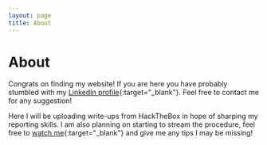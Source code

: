 ```yaml
---
layout: page
title: About
---
```


# About

Congrats on finding my website! If you are here you have probably stumbled with my [LinkedIn profile](https://www.linkedin.com/in/álvaro-corrionero-santos/){:target="_blank"}.
Feel free to contact me for any suggestion!

Here I will be uploading write-ups from HackTheBox in hope of sharping my reporting skills. I am also planning on starting to stream the procedure, feel free to [watch me](https://www.twitch.tv/tanades_){:target="_blank"} and give me any tips I may be missing! 
